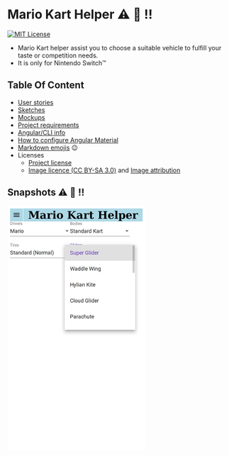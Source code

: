# Mario Kart Helper  :warning: :construction: :bangbang:


[![MIT License][mit-license-button]][mit-license]

[mit-license-button]: https://img.shields.io/badge/license-MIT-green.svg

[mit-license]: https://opensource.org/licenses/MIT


- Mario Kart helper assist you to choose a suitable vehicle to fulfill your taste or competition needs.
- It is only for Nintendo Switch™

## Table Of Content

- [User stories](./docs/user_stories/user_story_01.md)
- [Sketches](./docs/sketches/README.md)
- [Mockups](./docs/mockups/README.md)
- [Project requirements](./docs/requirements.md)
- [Angular/CLI info](./docs/angular-cli-info.md)
- [How to configure Angular Material](./docs/material_angular/material_angular.md)
- [Markdown emojis](https://www.webpagefx.com/tools/emoji-cheat-sheet/)  :wink:
- Licenses
  - [Project license](./LICENSE)
  - [Image licence (CC BY-SA 3.0)](https://creativecommons.org/licenses/by-sa/3.0/deed.en) and [Image attribution](https://www.mariowiki.com/Mario_Kart_8_Deluxe)

## Snapshots :warning: :construction: :bangbang:

![home](./docs/snapshots/home.png)
